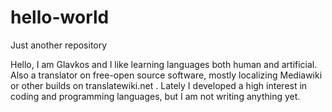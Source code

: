 # hello-world
Just another repository 

Hello, I am Glavkos and I like learning languages both  human and  artificial. Also a translator on free-open source software, mostly localizing Mediawiki or  other builds  on translatewiki.net . Lately I developed a high interest in coding and programming languages, but I am not writing anything yet. 
